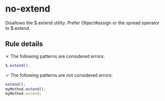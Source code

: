 # no-extend

Disallows the $.extend utility. Prefer Object#assign or the spread operator to $.extend.

## Rule details

✗ The following patterns are considered errors:
```js
$.extend();
```

✓ The following patterns are not considered errors:
```js
extend();
myMethod.extend();
myMethod.extend;
```
